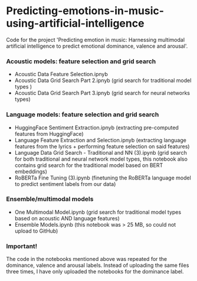 # Predicting-emotions-in-music-using-artificial-intelligence
Code for the project 'Predicting emotion in music: Harnessing multimodal artificial intelligence to predict emotional dominance, valence and arousal'.

### Acoustic models: feature selection and grid search
- Acoustic Data Feature Selection.ipnyb
- Acoustic Data Grid Search Part 2.ipnyb (grid search for traditional model types )
- Acoustic Data Grid Search Part 3.ipnyb (grid search for neural networks types)

### Language models: feature selection and grid search
- HuggingFace Sentiment Extraction.ipnyb (extracting pre-computed features from HuggingFace)
- Language Feature Extraction and Selection.ipnyb (extracting language features from the lyrics + performing feature selection on said features)
- Language Data Grid Search - Traditional and NN (3).ipynb (grid search for both traditional and neural network model types, this notebook also contains grid search for the traditional model based on BERT embeddings)
- RoBERTa Fine Tuning (3).ipynb (finetuning the RoBERTa language model to predict sentiment labels from our data)
  
### Ensemble/multimodal models
- One Multimodal Model.ipynb (grid search for traditional model types based on acoustic AND language features)
- Ensemble Models.ipynb (this notebook was > 25 MB, so could not upload to GitHub)

### Important!
The code in the notebooks mentioned above was repeated for the dominance, valence and arousal labels. Instead of uploading the same files three times, I have only uploaded the notebooks for the dominance label.





